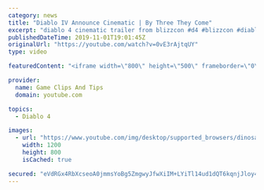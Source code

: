 ```yaml
---
category: news
title: "Diablo IV Announce Cinematic | By Three They Come"
excerpt: "diablo 4 cinematic trailer from blizzcon #d4 #blizzcon #diablo."
publishedDateTime: 2019-11-01T19:01:45Z
originalUrl: "https://youtube.com/watch?v=0vE3rAjtqUY"
type: video

featuredContent: "<iframe width=\"800\" height=\"500\" frameborder=\"0\" src=\"https://www.youtube.com/embed/0vE3rAjtqUY\" allow=\"accelerometer; autoplay; encrypted-media; gyroscope; picture-in-picture\" allowfullscreen></iframe>"

provider:
  name: Game Clips And Tips
  domain: youtube.com

topics:
  - Diablo 4

images:
  - url: "https://www.youtube.com/img/desktop/supported_browsers/dinosaur.png"
    width: 1200
    height: 800
    isCached: true

secured: "eVdRGx4RbXcseoA0jmmsYoBg5ZmgwyJfwXiIM+LYiTl14ud1dQT6kqnjJloy4nGjL0WLhVAkyUKXj7GMRYBzQCjPYmibQggg5rYPV6lGjP+FILwEUpKADRl/Aq8N8wLlEVaH6FGf3Tv80bcmTBKe6nmMhWN+htl2KI/L23VVwSEJ4YUBpkbsAE9cxmSio4ij3mlmSceupBbPte0zOkEkgLV208I8uqphV3taVM0enulHmPCYPEZsCRMSyD4R+zT1bak90sHU4XxOTSzBalyOeyKV7fPnBtRQCfQwIqMF0JQjq89+XnqC/XibjBM5tM9Gzqd4cFkK4XEPIAiStvl7EeSnX1p1goHQhX73Se2oSacDTweZ1SQOufD2kuguz8XJCnYeV/lZmSYEvbvvmopBQA==;1+2soXLiRBX1OkE3BmTLAA=="
---
```


